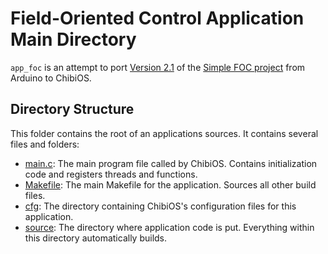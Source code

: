 # Field-Oriented Control Application Main Directory


`app_foc` is an attempt to port [Version 2.1](https://github.com/simplefoc/Arduino-FOC/tree/v2.1) of the [Simple FOC project](https://simplefoc.com/) from Arduino to ChibiOS.


## Directory Structure
This folder contains the root of an applications sources. It contains
several files and folders:
* [main.c](main.c): The main program file called by ChibiOS. Contains
  initialization code and registers threads and functions.
* [Makefile](Makefile): The main Makefile for the application. Sources
  all other build files.
* [cfg](cfg): The directory containing ChibiOS's configuration files for
  this application.
* [source](source): The directory where application code is put.
  Everything within this directory automatically builds.
